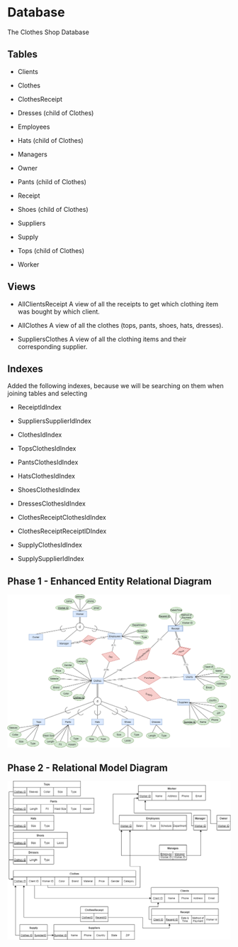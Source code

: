 # Database

The Clothes Shop Database

## Tables

- Clients

- Clothes

- ClothesReceipt

- Dresses   (child of Clothes)

- Employees

- Hats      (child of Clothes)

- Managers

- Owner

- Pants     (child of Clothes)

- Receipt

- Shoes     (child of Clothes)

- Suppliers

- Supply

- Tops      (child of Clothes)

- Worker

## Views

- AllClientsReceipt
A view of all the receipts to get which clothing item was bought by which client.

- AllClothes
A view of all the clothes (tops, pants, shoes, hats, dresses).

- SuppliersClothes
A view of all the clothing items and their corresponding supplier.

## Indexes
Added the following indexes, because we will be searching on them when joining tables and selecting
- ReceiptIdIndex

- SuppliersSupplierIdIndex

- ClothesIdIndex

- TopsClothesIdIndex

- PantsClothesIdIndex

- HatsClothesIdIndex

- ShoesClothesIdIndex

- DressesClothesIdIndex

- ClothesReceiptClothesIdIndex

- ClothesReceiptReceiptIDIndex

- SupplyClothesIdIndex

- SupplySupplierIdIndex

## Phase 1 - Enhanced Entity Relational Diagram

![EERD](/images/EERD.png)

## Phase 2 - Relational Model Diagram

![Relational-Model-Diagram](/images/relational-model.png)
